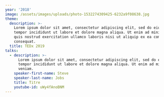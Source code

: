 ```yaml
---
year: '2018'
image: /assets/images/uploads/photo-1532274309425-6232a9f08638.jpg
theme:
  description: >-
    Lorem ipsum dolor sit amet, consectetur adipiscing elit, sed do eiusmod
    tempor incididunt ut labore et dolore magna aliqua. Ut enim ad minim veniam,
    quis nostrud exercitation ullamco laboris nisi ut aliquip ex ea commodo
    consequat.
  title: TEDx 2019
talks:
  - description: >-
      Lorem ipsum dolor sit amet, consectetur adipiscing elit, sed do eiusmod
      tempor incididunt ut labore et dolore magna aliqua. Ut enim ad minim
      veniam.
    speaker-first-name: Steve
    speaker-last-name: Jobs
    title: Titre
    youtube-id: uWy4fAnoBNM
---
```


